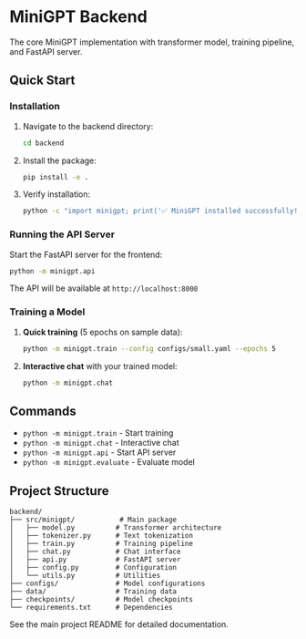 # MiniGPT Backend

The core MiniGPT implementation with transformer model, training pipeline, and FastAPI server.

## Quick Start

### Installation

1. Navigate to the backend directory:
   ```bash
   cd backend
   ```

2. Install the package:
   ```bash
   pip install -e .
   ```

3. Verify installation:
   ```bash
   python -c "import minigpt; print('✅ MiniGPT installed successfully!')"
   ```

### Running the API Server

Start the FastAPI server for the frontend:
```bash
python -m minigpt.api
```

The API will be available at `http://localhost:8000`

### Training a Model

1. **Quick training** (5 epochs on sample data):
   ```bash
   python -m minigpt.train --config configs/small.yaml --epochs 5
   ```

2. **Interactive chat** with your trained model:
   ```bash
   python -m minigpt.chat
   ```

## Commands

- `python -m minigpt.train` - Start training
- `python -m minigpt.chat` - Interactive chat
- `python -m minigpt.api` - Start API server
- `python -m minigpt.evaluate` - Evaluate model

## Project Structure

```
backend/
├── src/minigpt/           # Main package
│   ├── model.py          # Transformer architecture
│   ├── tokenizer.py      # Text tokenization
│   ├── train.py          # Training pipeline
│   ├── chat.py           # Chat interface
│   ├── api.py            # FastAPI server
│   ├── config.py         # Configuration
│   └── utils.py          # Utilities
├── configs/              # Model configurations
├── data/                 # Training data
├── checkpoints/          # Model checkpoints
└── requirements.txt      # Dependencies
```

See the main project README for detailed documentation.